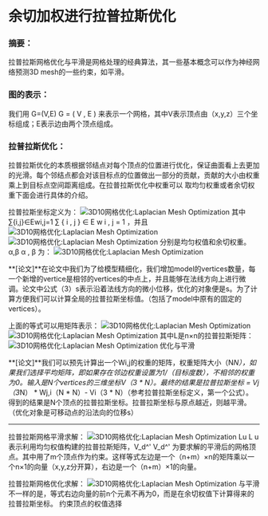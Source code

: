 # 余切加权进行拉普拉斯优化

### 摘要：

拉普拉斯网格优化与平滑是网格处理的经典算法，其一些基本概念可以作为神经网络预测3D mesh的一些约束，如平滑。

### 图的表示：

我们用 G=(V,E) G = ( V , E ) 来表示一个网格，其中V表示顶点由（x,y,z）三个坐标组成；E表示边由两个顶点组成。

### 拉普拉斯优化：

拉普拉斯优化的本质根据邻结点对每个顶点的位置进行优化，保证曲面看上去更加的光滑。每个邻结点都会对该目标点的位置做出一部分的贡献，贡献的大小由权重乘上到目标点空间距离组成。在拉普拉斯优化中权重可以	取均匀权重或者余切权重下面会进行具体的介绍。

拉普拉斯坐标定义为： 
![3D10网格优化:Laplacian Mesh Optimization](http://aliyunzixunbucket.oss-cn-beijing.aliyuncs.com/csdn/1e546c28-2c5d-4092-851d-3e9ba9277683)
其中 ∑{i,j}∈Ewi,j=1 ∑ { i , j } ∈ E w i , j = 1 ，并且 
![3D10网格优化:Laplacian Mesh Optimization](http://aliyunzixunbucket.oss-cn-beijing.aliyuncs.com/csdn/d7cd1615-8410-4935-9f15-ba669b938a15)
![3D10网格优化:Laplacian Mesh Optimization](http://aliyunzixunbucket.oss-cn-beijing.aliyuncs.com/csdn/51e0d446-ed10-4e62-ac67-e6175956c8f0)
分别是均匀权值和余切权重。 α,β α , β 为： 
![3D10网格优化:Laplacian Mesh Optimization](http://aliyunzixunbucket.oss-cn-beijing.aliyuncs.com/csdn/94c1f484-4aea-4049-94f8-a620d22c8612)

**[论文]**在论文中我们为了给模型精细化，我们增加model的vertices数量，每一个新增的vertice是相邻的vertices的中点上，并且能够在法线方向上进行微调。论文中公式（3）s表示沿着法线方向的微小位移，优化的对象便是s。为了计算方便我们可以计算全局的拉普拉斯坐标值。（包括了model中原有的固定的vertices）。

上面的等式可以用矩阵表示： 
![3D10网格优化:Laplacian Mesh Optimization](http://aliyunzixunbucket.oss-cn-beijing.aliyuncs.com/csdn/036243ba-5042-4485-b304-33b52d566c90)
![3D10网格优化:Laplacian Mesh Optimization](http://aliyunzixunbucket.oss-cn-beijing.aliyuncs.com/csdn/b6dce2ad-94ec-42f8-998e-b65af6f0fba8)
其中L是n×n的拉普拉斯矩阵： 
![3D10网格优化:Laplacian Mesh Optimization](http://aliyunzixunbucket.oss-cn-beijing.aliyuncs.com/csdn/903a7cc0-6f0a-4342-8b10-00b405486eca) 优化与平滑

**[论文]**我们可以预先计算出一个Wi,j的权重的矩阵，权重矩阵大小（N*N），如果我们选择平均矩阵，即如果存在邻边权重设置为1/（目标度数），不相邻的权重为0。输入是N个vertices的三维坐标V（3 * N）。最终的结果是拉普拉斯坐标 = Vj（3*N） * Wj,i（N * N）- Vi（3 * N）（参考拉普拉斯坐标定义，第一个公式）。得到的结果是N个顶点的拉普拉斯坐标。拉普拉斯坐标与原点越近，则越平滑。（优化对象是可移动点的沿法向的位移s）

---



拉普拉斯网格平滑求解： 
![3D10网格优化:Laplacian Mesh Optimization](http://aliyunzixunbucket.oss-cn-beijing.aliyuncs.com/csdn/f6064318-1249-4700-89af-dda27dd40ebb)
Lu L u 表示利用均匀权值构建的拉普拉斯矩阵，V_d^' V_d^' 为要求解的平滑后的网格顶点。其中用了m个顶点作为约束。这样等式左边是一个（n+m）×n的矩阵乘以一个n×1的向量（x,y,z分开算），右边是一个（n+m）×1的向量。

拉普拉斯网格优化求解： 
![3D10网格优化:Laplacian Mesh Optimization](http://aliyunzixunbucket.oss-cn-beijing.aliyuncs.com/csdn/b362dcc5-e2a9-486d-9e6d-ae9264206798)
与平滑不一样的是，等式右边向量的前n个元素不再为0，而是在余切权值下计算得来的拉普拉斯坐标。 约束顶点的权值选择